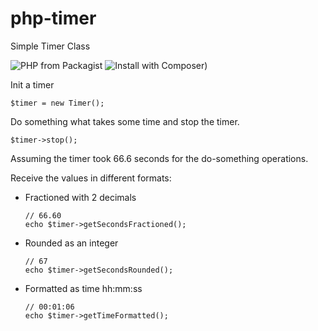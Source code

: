 # php-timer
Simple Timer Class

![PHP from Packagist](https://img.shields.io/packagist/php-v/markuszeller/php-timer/v1.0.0.svg)
![Install with Composer)](https://img.shields.io/badge/composer-markuszeller%2Fphp--time-blue.svg)

Init a timer

    $timer = new Timer();
    
Do something what takes some time and stop the timer.
    
    $timer->stop();
    
Assuming the timer took 66.6 seconds for the do-something operations.

Receive the values in different formats:
    
- Fractioned with 2 decimals

      // 66.60
      echo $timer->getSecondsFractioned();
    
- Rounded as an integer

      // 67
      echo $timer->getSecondsRounded();  
    
- Formatted as time hh:mm:ss

      // 00:01:06
      echo $timer->getTimeFormatted();
